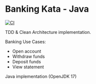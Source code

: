 # Banking Kata - Java

[![CI](https://github.com/valentinacupac/banking-kata-java/actions/workflows/ci.yaml/badge.svg)](https://github.com/valentinacupac/banking-kata-java/actions/workflows/ci.yaml)

TDD & Clean Architecture implementation.

Banking Use Cases:

- Open account
- Withdraw funds
- Deposit funds
- View statement

Java implementation (OpenJDK 17)

